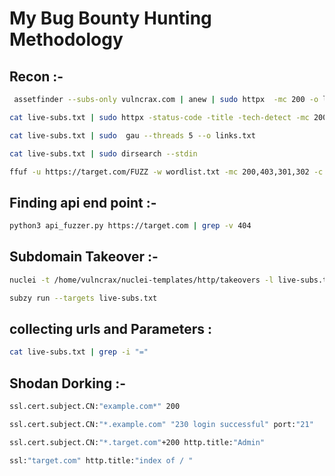 <h1>My Bug Bounty Hunting Methodology</h1>



<h2>Recon :-</h2>


```bash
 assetfinder --subs-only vulncrax.com | anew | sudo httpx  -mc 200 -o live-subs.txt
```

```bash
cat live-subs.txt | sudo httpx -status-code -title -tech-detect -mc 200
```


```bash
cat live-subs.txt | sudo  gau --threads 5 --o links.txt
```



```bash
cat live-subs.txt | sudo dirsearch --stdin
```

```bash
ffuf -u https://target.com/FUZZ -w wordlist.txt -mc 200,403,301,302 -c true -v -o output.txt
```
<h2>Finding api end point :-</h2>

```bash
python3 api_fuzzer.py https://target.com | grep -v 404
```



<h2>Subdomain Takeover :-</h2>

```bash
nuclei -t /home/vulncrax/nuclei-templates/http/takeovers -l live-subs.txt
```
```bash
subzy run --targets live-subs.txt
```





<h2>collecting urls and Parameters :</h2>



```bash
cat live-subs.txt | grep -i "="

```



<h2>Shodan Dorking :-</h2>

```bash
ssl.cert.subject.CN:"example.com*" 200
```

```bash
ssl.cert.subject.CN:"*.example.com" "230 login successful" port:"21"
```
```bash
ssl.cert.subject.CN:"*.target.com"+200 http.title:"Admin"
```

```bash
ssl:"target.com" http.title:"index of / "
```








